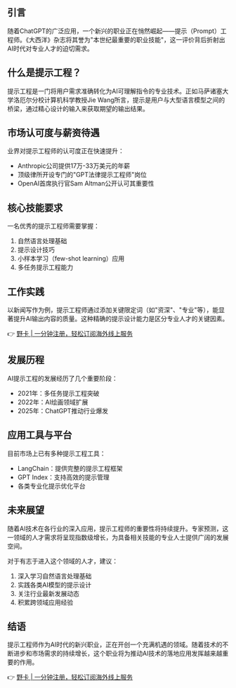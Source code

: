 ## 引言

随着ChatGPT的广泛应用，一个新兴的职业正在悄然崛起——提示（Prompt）工程师。《大西洋》杂志将其誉为"本世纪最重要的职业技能"，这一评价背后折射出AI时代对专业人才的迫切需求。

## 什么是提示工程？

提示工程是一门将用户需求准确转化为AI可理解指令的专业技术。正如马萨诸塞大学洛厄尔分校计算机科学教授Jie Wang所言，提示是用户与大型语言模型之间的桥梁，通过精心设计的输入来获取期望的输出结果。

## 市场认可度与薪资待遇

业界对提示工程师的认可度正在快速提升：

- Anthropic公司提供17万-33万美元的年薪
- 顶级律所开设专门的"GPT法律提示工程师"岗位
- OpenAI首席执行官Sam Altman公开认可其重要性

## 核心技能要求

一名优秀的提示工程师需要掌握：

1. 自然语言处理基础
2. 提示设计技巧
3. 小样本学习（few-shot learning）应用
4. 多任务提示工程能力

## 工作实践

以新闻写作为例，提示工程师通过添加关键限定词（如"资深"、"专业"等），能显著提升AI输出内容的质量。这种精确的提示设计能力是区分专业人才的关键因素。

👉 [野卡 | 一分钟注册，轻松订阅海外线上服务](https://bit.ly/bewildcard)

## 发展历程

AI提示工程的发展经历了几个重要阶段：

- 2021年：多任务提示工程突破
- 2022年：AI绘画领域扩展
- 2025年：ChatGPT推动行业爆发

## 应用工具与平台

目前市场上已有多种提示工程工具：

- LangChain：提供完整的提示工程框架
- GPT Index：支持高效的提示管理
- 各类专业化提示优化平台

## 未来展望

随着AI技术在各行业的深入应用，提示工程师的重要性将持续提升。专家预测，这一领域的人才需求将呈现指数级增长，为具备相关技能的专业人士提供广阔的发展空间。

对于有志于进入这个领域的人才，建议：

1. 深入学习自然语言处理基础
2. 实践各类AI模型的提示设计
3. 关注行业最新发展动态
4. 积累跨领域应用经验

## 结语

提示工程师作为AI时代的新兴职业，正在开创一个充满机遇的领域。随着技术的不断进步和市场需求的持续增长，这个职业将为推动AI技术的落地应用发挥越来越重要的作用。

👉 [野卡 | 一分钟注册，轻松订阅海外线上服务](https://bit.ly/bewildcard)